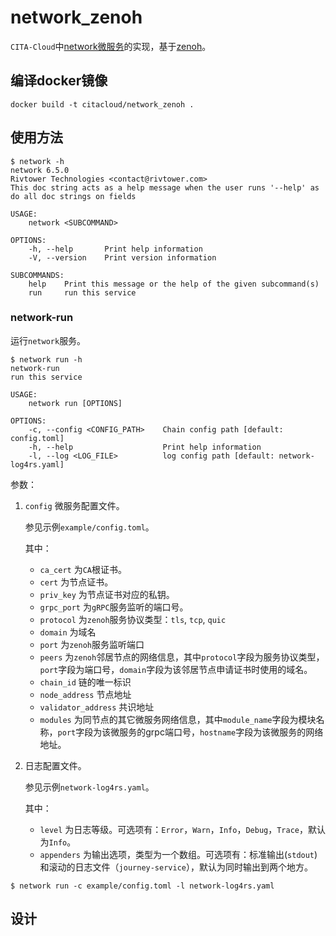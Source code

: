 # network_zenoh

`CITA-Cloud`中[network微服务](https://github.com/cita-cloud/cita_cloud_proto/blob/master/protos/network.proto)的实现，基于[zenoh](https://crates.io/crates/zenoh)。

## 编译docker镜像
```
docker build -t citacloud/network_zenoh .
```

## 使用方法

```
$ network -h
network 6.5.0
Rivtower Technologies <contact@rivtower.com>
This doc string acts as a help message when the user runs '--help' as do all doc strings on fields

USAGE:
    network <SUBCOMMAND>

OPTIONS:
    -h, --help       Print help information
    -V, --version    Print version information

SUBCOMMANDS:
    help    Print this message or the help of the given subcommand(s)
    run     run this service

```

### network-run

运行`network`服务。

```
$ network run -h
network-run 
run this service

USAGE:
    network run [OPTIONS]

OPTIONS:
    -c, --config <CONFIG_PATH>    Chain config path [default: config.toml]
    -h, --help                    Print help information
    -l, --log <LOG_FILE>          log config path [default: network-log4rs.yaml]

```

参数：
1. `config` 微服务配置文件。

    参见示例`example/config.toml`。

    其中：
    * `ca_cert` 为`CA`根证书。
    * `cert` 为节点证书。
    * `priv_key` 为节点证书对应的私钥。
    * `grpc_port` 为`gRPC`服务监听的端口号。
    * `protocol` 为`zenoh`服务协议类型：`tls`, `tcp`, `quic`
    * `domain` 为域名
    * `port` 为`zenoh`服务监听端口
    * `peers` 为`zenoh`邻居节点的网络信息，其中`protocol`字段为服务协议类型，`port`字段为端口号，`domain`字段为该邻居节点申请证书时使用的域名。
    * `chain_id` 链的唯一标识
    * `node_address` 节点地址
    * `validator_address` 共识地址
    * `modules` 为同节点的其它微服务网络信息，其中`module_name`字段为模块名称，`port`字段为该微服务的grpc端口号，`hostname`字段为该微服务的网络地址。

2. 日志配置文件。

    参见示例`network-log4rs.yaml`。

    其中：

    * `level` 为日志等级。可选项有：`Error`，`Warn`，`Info`，`Debug`，`Trace`，默认为`Info`。
    * `appenders` 为输出选项，类型为一个数组。可选项有：标准输出(`stdout`)和滚动的日志文件（`journey-service`），默认为同时输出到两个地方。


```
$ network run -c example/config.toml -l network-log4rs.yaml
```

## 设计

